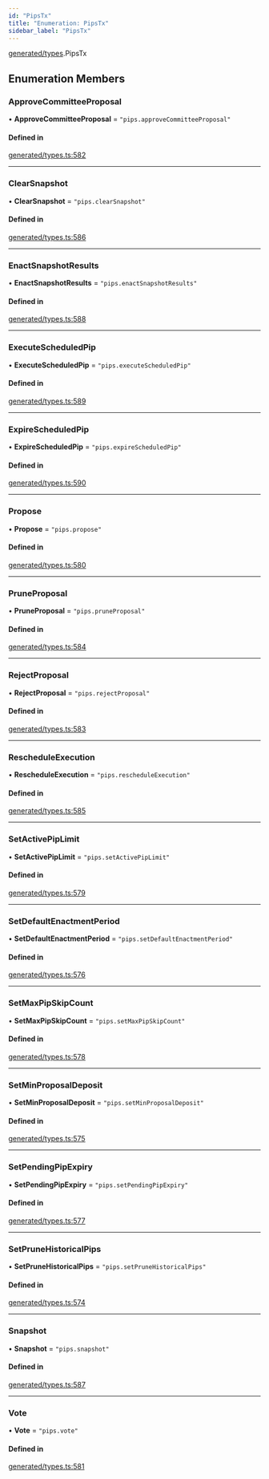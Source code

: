 ```yaml
---
id: "PipsTx"
title: "Enumeration: PipsTx"
sidebar_label: "PipsTx"
---
```


[generated/types](../../../../modules/Generated/Types/Types.md).PipsTx

## Enumeration Members

### ApproveCommitteeProposal

• **ApproveCommitteeProposal** = ``"pips.approveCommitteeProposal"``

#### Defined in

[generated/types.ts:582](https://github.com/PolymeshAssociation/polymesh-sdk/blob/31fdce23/src/generated/types.ts#L582)

___

### ClearSnapshot

• **ClearSnapshot** = ``"pips.clearSnapshot"``

#### Defined in

[generated/types.ts:586](https://github.com/PolymeshAssociation/polymesh-sdk/blob/31fdce23/src/generated/types.ts#L586)

___

### EnactSnapshotResults

• **EnactSnapshotResults** = ``"pips.enactSnapshotResults"``

#### Defined in

[generated/types.ts:588](https://github.com/PolymeshAssociation/polymesh-sdk/blob/31fdce23/src/generated/types.ts#L588)

___

### ExecuteScheduledPip

• **ExecuteScheduledPip** = ``"pips.executeScheduledPip"``

#### Defined in

[generated/types.ts:589](https://github.com/PolymeshAssociation/polymesh-sdk/blob/31fdce23/src/generated/types.ts#L589)

___

### ExpireScheduledPip

• **ExpireScheduledPip** = ``"pips.expireScheduledPip"``

#### Defined in

[generated/types.ts:590](https://github.com/PolymeshAssociation/polymesh-sdk/blob/31fdce23/src/generated/types.ts#L590)

___

### Propose

• **Propose** = ``"pips.propose"``

#### Defined in

[generated/types.ts:580](https://github.com/PolymeshAssociation/polymesh-sdk/blob/31fdce23/src/generated/types.ts#L580)

___

### PruneProposal

• **PruneProposal** = ``"pips.pruneProposal"``

#### Defined in

[generated/types.ts:584](https://github.com/PolymeshAssociation/polymesh-sdk/blob/31fdce23/src/generated/types.ts#L584)

___

### RejectProposal

• **RejectProposal** = ``"pips.rejectProposal"``

#### Defined in

[generated/types.ts:583](https://github.com/PolymeshAssociation/polymesh-sdk/blob/31fdce23/src/generated/types.ts#L583)

___

### RescheduleExecution

• **RescheduleExecution** = ``"pips.rescheduleExecution"``

#### Defined in

[generated/types.ts:585](https://github.com/PolymeshAssociation/polymesh-sdk/blob/31fdce23/src/generated/types.ts#L585)

___

### SetActivePipLimit

• **SetActivePipLimit** = ``"pips.setActivePipLimit"``

#### Defined in

[generated/types.ts:579](https://github.com/PolymeshAssociation/polymesh-sdk/blob/31fdce23/src/generated/types.ts#L579)

___

### SetDefaultEnactmentPeriod

• **SetDefaultEnactmentPeriod** = ``"pips.setDefaultEnactmentPeriod"``

#### Defined in

[generated/types.ts:576](https://github.com/PolymeshAssociation/polymesh-sdk/blob/31fdce23/src/generated/types.ts#L576)

___

### SetMaxPipSkipCount

• **SetMaxPipSkipCount** = ``"pips.setMaxPipSkipCount"``

#### Defined in

[generated/types.ts:578](https://github.com/PolymeshAssociation/polymesh-sdk/blob/31fdce23/src/generated/types.ts#L578)

___

### SetMinProposalDeposit

• **SetMinProposalDeposit** = ``"pips.setMinProposalDeposit"``

#### Defined in

[generated/types.ts:575](https://github.com/PolymeshAssociation/polymesh-sdk/blob/31fdce23/src/generated/types.ts#L575)

___

### SetPendingPipExpiry

• **SetPendingPipExpiry** = ``"pips.setPendingPipExpiry"``

#### Defined in

[generated/types.ts:577](https://github.com/PolymeshAssociation/polymesh-sdk/blob/31fdce23/src/generated/types.ts#L577)

___

### SetPruneHistoricalPips

• **SetPruneHistoricalPips** = ``"pips.setPruneHistoricalPips"``

#### Defined in

[generated/types.ts:574](https://github.com/PolymeshAssociation/polymesh-sdk/blob/31fdce23/src/generated/types.ts#L574)

___

### Snapshot

• **Snapshot** = ``"pips.snapshot"``

#### Defined in

[generated/types.ts:587](https://github.com/PolymeshAssociation/polymesh-sdk/blob/31fdce23/src/generated/types.ts#L587)

___

### Vote

• **Vote** = ``"pips.vote"``

#### Defined in

[generated/types.ts:581](https://github.com/PolymeshAssociation/polymesh-sdk/blob/31fdce23/src/generated/types.ts#L581)
